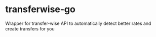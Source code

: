 # transferwise-go
Wrapper for transfer-wise API to automatically detect better rates and create transfers for you

